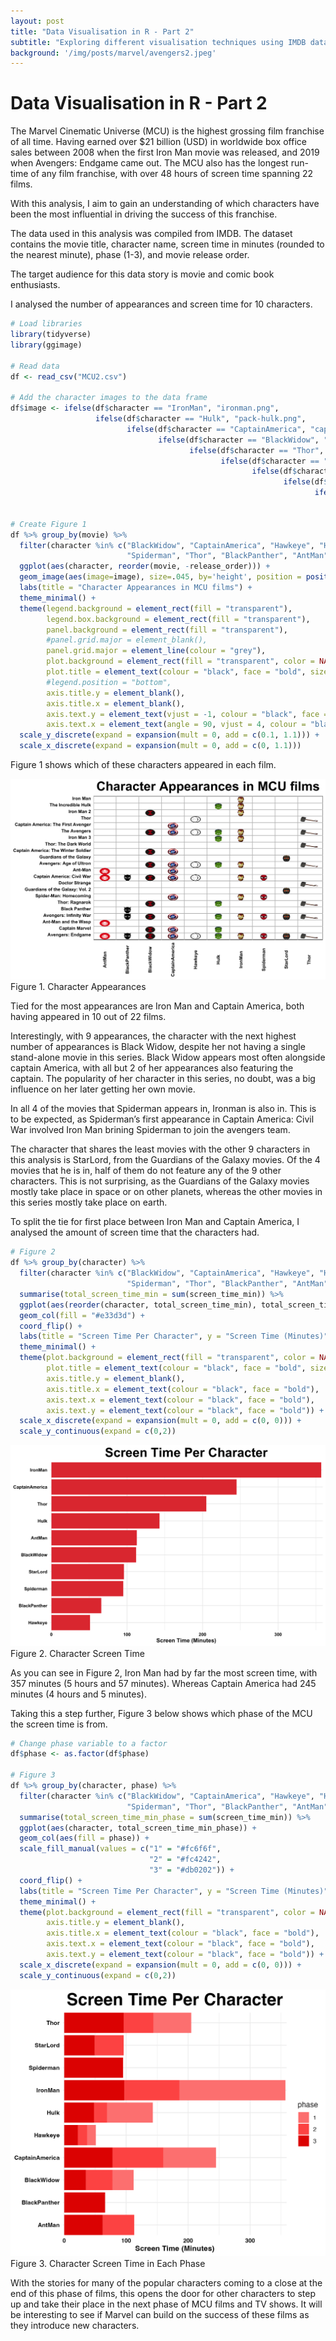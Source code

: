 ```yaml
---
layout: post
title: "Data Visualisation in R - Part 2"
subtitle: "Exploring different visualisation techniques using IMDB data for MCU movies"
background: '/img/posts/marvel/avengers2.jpeg'
---
```


# Data Visualisation in R - Part 2

The Marvel Cinematic Universe (MCU) is the highest grossing film franchise of all time. Having earned over $21 billion (USD) in worldwide box office sales between 2008 when the first Iron Man movie was released, and 2019 when Avengers: Endgame came out. The MCU also has the longest run-time of any film franchise, with over 48 hours of screen time spanning 22 films.

With this analysis, I aim to gain an understanding of which characters have been the most influential in driving the success of this franchise.

The data used in this analysis was compiled from IMDB. The dataset contains the movie title, character name, screen time in minutes (rounded to the nearest minute), phase (1-3), and movie release order.

The target audience for this data story is movie and comic book enthusiasts. 

 


I analysed the number of appearances and screen time for 10 characters. 

```r
# Load libraries
library(tidyverse)
library(ggimage)

# Read data
df <- read_csv("MCU2.csv")

# Add the character images to the data frame
df$image <- ifelse(df$character == "IronMan", "ironman.png", 
                   ifelse(df$character == "Hulk", "pack-hulk.png", 
                          ifelse(df$character == "CaptainAmerica", "cap.png",
                                 ifelse(df$character == "BlackWidow", "bw.png", 
                                        ifelse(df$character == "Thor", "thor.png",
                                               ifelse(df$character == "Spiderman", "spider.png",
                                                      ifelse(df$character == "BlackPanther", "blkp.png", 
                                                             ifelse(df$character == "AntMan", "ant.png",
                                                                    ifelse(df$character == "StarLord", "StarL.png", 
                                                                           ifelse(df$character == "Hawkeye", "hawk.png", NA))))))))))

# Create Figure 1
df %>% group_by(movie) %>% 
  filter(character %in% c("BlackWidow", "CaptainAmerica", "Hawkeye", "Hulk", "IronMan", 
                          "Spiderman", "Thor", "BlackPanther", "AntMan", "StarLord")) %>%
  ggplot(aes(character, reorder(movie, -release_order))) +
  geom_image(aes(image=image), size=.045, by='height', position = position_nudge(y = 0.5, x = 0.5)) + 
  labs(title = "Character Appearances in MCU films") +
  theme_minimal() +
  theme(legend.background = element_rect(fill = "transparent"),
        legend.box.background = element_rect(fill = "transparent"),
        panel.background = element_rect(fill = "transparent"),
        #panel.grid.major = element_blank(),
        panel.grid.major = element_line(colour = "grey"),
        plot.background = element_rect(fill = "transparent", color = NA),
        plot.title = element_text(colour = "black", face = "bold", size = 25, hjust = 0.5),
        #legend.position = "bottom",
        axis.title.y = element_blank(),
        axis.title.x = element_blank(),
        axis.text.y = element_text(vjust = -1, colour = "black", face = "bold"),
        axis.text.x = element_text(angle = 90, vjust = 4, colour = "black", face = "bold")) +
  scale_y_discrete(expand = expansion(mult = 0, add = c(0.1, 1.1))) +
  scale_x_discrete(expand = expansion(mult = 0, add = c(0, 1.1)))
```
Figure 1 shows which of these characters appeared in each film.

![figure 1](/img/posts/marvel/plot1d.png)
<span class="caption text-muted">Figure 1. Character Appearances</span>

Tied for the most appearances are Iron Man and Captain America, both having appeared in 10 out of 22 films.

Interestingly, with 9 appearances, the character with the next highest number of appearances is Black Widow, despite her not having a single stand-alone movie in this series. Black Widow appears most often alongside captain America, with all but 2 of her appearances also featuring the captain. The popularity of her character in this series, no doubt, was a big influence on her later getting her own movie.

In all 4 of the movies that Spiderman appears in, Ironman is also in. This is to be expected, as Spiderman’s first appearance in Captain America: Civil War involved Iron Man brining Spiderman to join the avengers team.

The character that shares the least movies with the other 9 characters in this analysis is StarLord, from the Guardians of the Galaxy movies. Of the 4 movies that he is in, half of them do not feature any of the 9 other characters. This is not surprising, as the Guardians of the Galaxy movies mostly take place in space or on other planets, whereas the other movies in this series mostly take place on earth.

 

To split the tie for first place between Iron Man and Captain America, I analysed the amount of screen time that the characters had. 

```r
# Figure 2
df %>% group_by(character) %>%
  filter(character %in% c("BlackWidow", "CaptainAmerica", "Hawkeye", "Hulk", "IronMan", 
                          "Spiderman", "Thor", "BlackPanther", "AntMan", "StarLord")) %>%
  summarise(total_screen_time_min = sum(screen_time_min)) %>%
  ggplot(aes(reorder(character, total_screen_time_min), total_screen_time_min)) +
  geom_col(fill = "#e33d3d") +
  coord_flip() +
  labs(title = "Screen Time Per Character", y = "Screen Time (Minutes)") +
  theme_minimal() +
  theme(plot.background = element_rect(fill = "transparent", color = NA),
        plot.title = element_text(colour = "black", face = "bold", size = 25, hjust = 0.5),
        axis.title.y = element_blank(),
        axis.title.x = element_text(colour = "black", face = "bold"),
        axis.text.x = element_text(colour = "black", face = "bold"),
        axis.text.y = element_text(colour = "black", face = "bold")) +
  scale_x_discrete(expand = expansion(mult = 0, add = c(0, 0))) +
  scale_y_continuous(expand = c(0,2))
```

![figure 2](/img/posts/marvel/plot2b.png)
<span class="caption text-muted">Figure 2. Character Screen Time</span>

As you can see in Figure 2, Iron Man had by far the most screen time, with 357 minutes (5 hours and 57 minutes). Whereas Captain America had 245 minutes (4 hours and 5 minutes).

Taking this a step further, Figure 3 below shows which phase of the MCU the screen time is from.

```r
# Change phase variable to a factor
df$phase <- as.factor(df$phase)

# Figure 3
df %>% group_by(character, phase) %>%
  filter(character %in% c("BlackWidow", "CaptainAmerica", "Hawkeye", "Hulk", "IronMan", 
                          "Spiderman", "Thor", "BlackPanther", "AntMan", "StarLord")) %>%
  summarise(total_screen_time_min_phase = sum(screen_time_min)) %>%
  ggplot(aes(character, total_screen_time_min_phase)) +
  geom_col(aes(fill = phase)) +
  scale_fill_manual(values = c("1" = "#fc6f6f", 
                               "2" = "#fc4242", 
                               "3" = "#db0202")) +
  coord_flip() +
  labs(title = "Screen Time Per Character", y = "Screen Time (Minutes)") +
  theme_minimal() +
  theme(plot.background = element_rect(fill = "transparent", color = NA),
        axis.title.y = element_blank(),
        axis.title.x = element_text(colour = "black", face = "bold"),
        axis.text.x = element_text(colour = "black", face = "bold"),
        axis.text.y = element_text(colour = "black", face = "bold")) +
  scale_x_discrete(expand = expansion(mult = 0, add = c(0, 0))) +
  scale_y_continuous(expand = c(0,2))
```
![figure 3](/img/posts/marvel/plot3.png)
<span class="caption text-muted">Figure 3. Character Screen Time in Each Phase</span>



With the stories for many of the popular characters coming to a close at the end of this phase of films, this opens the door for other characters to step up and take their place in the next phase of MCU films and TV shows. It will be interesting to see if Marvel can build on the success of these films as they introduce new characters.
